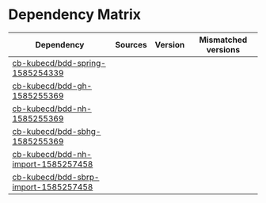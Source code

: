 # Dependency Matrix

Dependency | Sources | Version | Mismatched versions
---------- | ------- | ------- | -------------------
[cb-kubecd/bdd-spring-1585254339](https://github.com/cb-kubecd/bdd-spring-1585254339.git) |  | []() | 
[cb-kubecd/bdd-gh-1585255369](https://github.com/cb-kubecd/bdd-gh-1585255369.git) |  | []() | 
[cb-kubecd/bdd-nh-1585255369](https://github.com/cb-kubecd/bdd-nh-1585255369.git) |  | []() | 
[cb-kubecd/bdd-sbhg-1585255369](https://github.com/cb-kubecd/bdd-sbhg-1585255369.git) |  | []() | 
[cb-kubecd/bdd-nh-import-1585257458](https://github.com/cb-kubecd/bdd-nh-import-1585257458.git) |  | []() | 
[cb-kubecd/bdd-sbrp-import-1585257458](https://github.com/cb-kubecd/bdd-sbrp-import-1585257458.git) |  | []() | 
